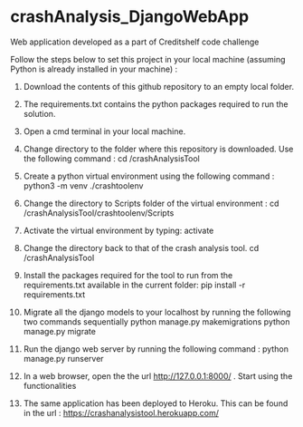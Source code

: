 # crashAnalysis_DjangoWebApp
Web application developed as a part of Creditshelf code challenge

Follow the steps below to set this project in your local machine (assuming Python is already installed in your machine) :

1. Download the contents of this github repository to an empty local folder.

2. The requirements.txt contains the python packages required to run the solution.

3. Open a cmd terminal in your local machine. 

4. Change directory to the folder where this repository is downloaded. Use the following command :
	cd <your local folder>/crashAnalysisTool
	
5. Create a python virtual environment using the following command :
	python3 -m venv ./crashtoolenv
	
6. Change the directory to Scripts folder of the virtual environment :
	cd <your local folder>/crashAnalysisTool/crashtoolenv/Scripts

7. Activate the virtual environment by typing:
	activate
	
8. Change the directory back to that of the crash analysis tool.
	cd <your local folder>/crashAnalysisTool

9. Install the packages required for the tool to run from the requirements.txt available in the current folder:
	pip install -r requirements.txt
	
10. Migrate all the django models to your localhost by running the following two commands sequentially 
	python manage.py makemigrations
	python manage.py migrate

10. Run the django web server by running the following command :
	python manage.py runserver
	
11. In a web browser, open the the url http://127.0.0.1:8000/ . Start using the functionalities

12. The same application has been deployed to Heroku. This can be found in the url : https://crashanalysistool.herokuapp.com/
	
